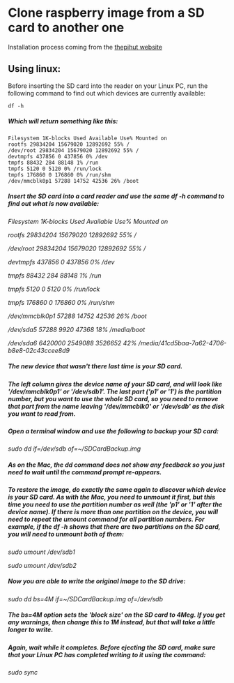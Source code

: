# Clone raspberry image from a SD card to another one

Installation process coming from the [thepihut website](https://thepihut.com/blogs/raspberry-pi-tutorials/17789160-backing-up-and-restoring-your-raspberry-pis-sd-card)


## Using linux:


Before inserting the SD card into the reader on your Linux PC, run the following command to find out which devices are currently available:


```
df -h
```

##### Which will return something like this:

```
Filesystem 1K-blocks Used Available Use% Mounted on
rootfs 29834204 15679020 12892692 55% /
/dev/root 29834204 15679020 12892692 55% /
devtmpfs 437856 0 437856 0% /dev
tmpfs 88432 284 88148 1% /run
tmpfs 5120 0 5120 0% /run/lock
tmpfs 176860 0 176860 0% /run/shm
/dev/mmcblk0p1 57288 14752 42536 26% /boot
```




##### Insert the SD card into a card reader and use the same df -h command to find out what is now available:




_Filesystem 1K-blocks Used Available Use% Mounted on_

_rootfs 29834204 15679020 12892692 55% /_

_/dev/root 29834204 15679020 12892692 55% /_

_devtmpfs 437856 0 437856 0% /dev_

_tmpfs 88432 284 88148 1% /run_

_tmpfs 5120 0 5120 0% /run/lock_

_tmpfs 176860 0 176860 0% /run/shm_

_/dev/mmcblk0p1 57288 14752 42536 26% /boot_

_/dev/sda5 57288 9920 47368 18% /media/boot_

_/dev/sda6 6420000 2549088 3526652 42% /media/41cd5baa-7a62-4706-b8e8-02c43ccee8d9_




##### The new device that wasn't there last time is your SD card.


##### The left column gives the device name of your SD card, and will look like '/dev/mmcblk0p1' or '/dev/sdb1'. The last part ('p1' or '1') is the partition number, but you want to use the whole SD card, so you need to remove that part from the name leaving '/dev/mmcblk0' or '/dev/sdb' as the disk you want to read from.


##### Open a terminal window and use the following to backup your SD card:


_sudo dd if=/dev/sdb of=~/SDCardBackup.img_




##### As on the Mac, the dd command does not show any feedback so you just need to wait until the command prompt re-appears.


##### To restore the image, do exactly the same again to discover which device is your SD card.  As with the Mac, you need to unmount it first, but this time you need to use the partition number as well (the 'p1' or '1' after the device name).  If there is more than one partition on the device, you will need to repeat the umount command for all partition numbers.  For example, if the df -h shows that there are two partitions on the SD card, you will need to unmount both of them:



_sudo umount /dev/sdb1_

_sudo umount /dev/sdb2_


##### Now you are able to write the original image to the SD drive:


_sudo dd bs=4M if=~/SDCardBackup.img of=/dev/sdb_



##### The bs=4M option sets the 'block size' on the SD card to 4Meg.  If you get any warnings, then change this to 1M instead, but that will take a little longer to write.


##### Again, wait while it completes.  Before ejecting the SD card, make sure that your Linux PC has completed writing to it using the command:


_sudo sync_
